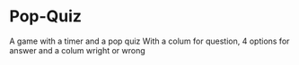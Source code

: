 # Pop-Quiz
A game with a timer and a pop quiz
With a colum for question, 4 options for answer and a colum wright or wrong
